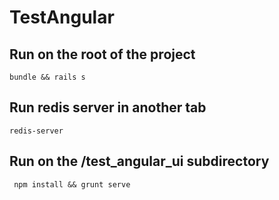 # TestAngular

## Run on the root of the project
```bundle && rails s```

## Run redis server in another tab
```redis-server```

## Run on the /test_angular_ui subdirectory
``` npm install && grunt serve```
